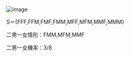 ![image](https://github.com/user-attachments/assets/af3b3a31-dbbf-412d-8f0a-7143a615fd24)

S＝{FFF,FFM,FMF,FMM,MFF,MFM,MMF,MMM}

二男一女情形：FMM,MFM,MMF

二男一女機率：3/8
